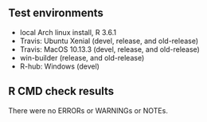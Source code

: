## Test environments
* local Arch linux install, R 3.6.1
* Travis: Ubuntu Xenial (devel, release, and old-release)
* Travis: MacOS 10.13.3 (devel, release, and old-release)
* win-builder (release, and old-release)
* R-hub: Windows (devel)

## R CMD check results
There were no ERRORs or WARNINGs or NOTEs.
